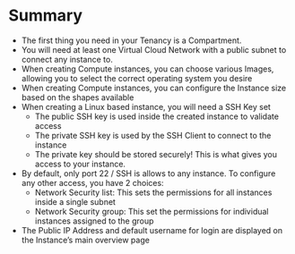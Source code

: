 # Summary

* The first thing you need in your Tenancy is a Compartment.
* You will need at least one Virtual Cloud Network with a public subnet to connect any instance to.
* When creating Compute instances, you can choose various Images, allowing you to select the correct operating system you desire
* When creating Compute instances, you can configure the Instance size based on the shapes available
* When creating a Linux based instance, you will need a SSH Key set
  * The public SSH key is used inside the created instance to validate access
  * The private SSH key is used by the SSH Client to connect to the instance
  * The private key should be stored securely! This is what gives you access to your instance.
* By default, only port 22 / SSH is allows to any instance. To configure any other access, you have 2 choices:
  * Network Security list: This sets the permissions for all instances inside a single subnet
  * Network Security group: This set the permissions for individual instances assigned to the group
* The Public IP Address and default username for login are displayed on the Instance’s main overview page
